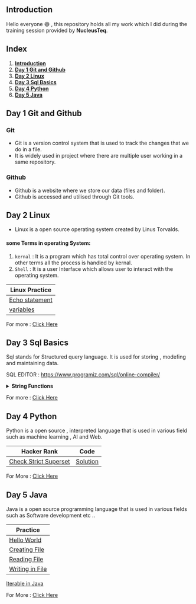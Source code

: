 ## Introduction

Hello everyone :smile: , this repository holds all my work which I did during the training session provided by **NucleusTeq**. 

## Index
1. **[Introduction](#introduction)**
1. **[Day 1 Git and Github](#day-1-git-and-github)**
1. **[Day 2 Linux](#day-2-linux)**
1. **[Day 3 Sql Basics](#day-3-sql-basics)**
1. **[Day 4 Python](#day-4-python)**
1. **[Day 5 Java](#day-5-java)**

## Day 1 Git and Github
### Git
- Git is a version control system that is used to track the changes that we do in a file.
- It is widely used in project where there are multiple user working in a same repository.
### Github
- Github is a website where we store our data (files and folder).
- Github is accessed and utilised through Git tools.

## Day 2 Linux 
- Linux is a open source operating system created by Linus Torvalds. 
#### some Terms in operating System:
1. `kernal` : It is a program which has total control over operating system. In other terms all the process is handled by kernal.
1. `Shell` : It is a user Interface which allows user to interact with the operating system. 

| Linux Practice |
|----------------|
|[Echo statement](src/linux/echo_statement.sh)|
|[variables](src/linux/working_with_variable.sh)|

For more : [Click Here](LINUX.md)


## Day 3 Sql Basics
Sql stands for Structured query language. It is used for storing , modefing and maintaining data.

SQL EDITOR : https://www.programiz.com/sql/online-compiler/  

<details >
<summary><b>String Functions</b></summary>

We will be using table `customer` .

Table : `Customer`
|customer_id|	first_name	|last_name|	age|	country|
|-----------|---------------|----------|-----|----|
|1|	John	|Doe	|31	|USA|
|2|	Robert	|Luna	|22	|USA|
|3|	David	|Robinson|	22	|UK|
|4|	John	|Reinhardt|	25	|UK|
|5|	Betty	|Doe	|28	|UAE|

1. CHARINDEX(character, String) : Finds the index of character in String.

Query : `SELECT first_name , CHARINDEX("o",first_name) AS character_index FROM customers;`  
`Output : `

|first_name|	character_index|
|----------|--------------------|
|John	|2|
|Robert	|2|
|David	|0|
|John	|2|
|Betty	|0|

2. CONCAT(string1 , string2,.....) : It concat two String.

Query : `SELECT first_name || " " || last_name AS Full_Name FROM customers;`  

|Full_Name|
|---------|
|John Doe|
|Robert Luna|
|David Robinson|
|John Reinhardt|
|Betty Doe|

3. LENGTH(String) : Return length of String.

Query : `SELECT LENGTH(first_name) AS length_of_name FROM customers;`   
`Output : `  

|length_of_name|
|---------------|
|4|
|6|
|5|
|4|
|5|

4. REPLACE(String, substr_you_want_to_replace, substr) : This function replaces all occurrences of a substring within a string, with a new substring.  

Query : `SELECT REPLACE(first_name, "tt", "rr") AS replaced_string FROM customers;`  
`Output : `

|replaced_string|
|---------------|
|John|
|Robert|
|David|
|John|
|Berry|

5. REVERSE(string) : Reverse the string.  

Query : `SELECT REVERSE(first_name) AS reversed FROM customers;`  
`Output : `
|reversed|
|--------|
|nhoJ|
|treboR|
|divaD|
|nhoJ|
|ytteB|
6. SUBSTRING(string , start , length) : Retrun substring of the strng.

Query : `SELECT SUBSTRING(first_name, 1,3) AS substring FROM customers;`  
`Output : `

|substring|
|---------|
|Joh|
|Rob|
|Dav|
|Joh|
|Bet|

7. LOWER(string) : convert string to lower case.

Query : `SELECT LOWER(first_name) AS lower FROM customers;`  
`Output : `

|lower|
|------|
|john|
|robert|
|david|
|john|
|betty|

8. UPPER(string) : convert string to upper case.

Query : `SELECT UPPER(first_name) AS lower FROM customers;`  
`Output : `

|upper|
|-----|
|JOHN|
|ROBERT|
|DAVID|
|JOHN|
|BETTY|

</details>  

For more : [Click Here](SQL.md)

## Day 4 Python 

Python is a open source , interpreted language that is used in various field such as machine learning , AI and Web.

|Hacker Rank| Code |
|-----------|------|
|[Check Strict Superset](https://www.hackerrank.com/challenges/py-check-strict-superset/problem?isFullScreen=true)|[Solution](src/python/check_strict_superset.py)|

For More : [Click Here](PYTHON.md)

## Day 5 Java

Java is a open source programming language that is used in various fields such as Software development etc ..

|Practice|
|--------|
|[Hello World](src/javafiles/HelloWorld.java)|
|[Creating File](src/javafiles/filehandling/CreateFile.java)|
|[Reading File](src/javafiles/filehandling/ReadingFile.java)|
|[Writing in File](src/javafiles/filehandling/WritingInFile.java)|
[Iterable in Java](src/javafiles/IteratorForClass.java)

For More : [Click Here](JAVA.md)